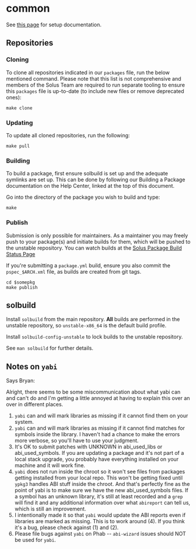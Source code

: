 # common 

See [this page](https://getsol.us/articles/packaging/building-a-package/en/#setting-up-common) for setup documentation.

## Repositories

### Cloning

To clone all repositories indicated in our `packages` file, run the below mentioned command. Please note that this list is not comprehensive and members of the Solus Team are required to run separate tooling to ensure this `packages` file is up-to-date (to include new files or remove deprecated ones):

```
make clone
```

### Updating

To update all cloned repositories, run the following:

```
make pull
```

### Building

To build a package, first ensure solbuild is set up and the adequate symlinks are set up. This can be done by following our Building a Package documentation on the Help Center, linked at the top of this document.

Go into the directory of the package you wish to build and type:

```
make
```

### Publish

Submission is only possible for maintainers. As a maintainer you may freely push to your package(s) and initiate builds for them, which will be pushed to the unstable repository. You can watch builds at the [Solus Package Build Status Page](https://build.getsol.us/)

If you're submitting a `package.yml` build, ensure you also commit the `pspec_$ARCH.xml`
file, as builds are created from git tags.

```
cd $somepkg
make publish
```

## solbuild

Install `solbuild` from the main repository. **All** builds are performed in the unstable repository, so `unstable-x86_64` is the default build profile.

Install `solbuild-config-unstable` to lock builds to the unstable repository.

See `man solbuild` for further details.

## Notes on `yabi`

Says Bryan:

Alright, there seems to be some miscommunication about what yabi can and can't do and I'm getting a little annoyed at having to explain this over an over in different places.

1. `yabi` can and will mark libraries as missing if it cannot find them on your system.
2. `yabi` can and will mark libraries as missing if it cannot find matches for symbols inside the library. I haven't had a chance to make the errors more verbose, so you'll have to use your judgment.
3. It's OK to submit patches with UNKNOWN in abi_used_libs or abi_used_symbols. If you are updating a package and it's not part of a local stack upgrade, you probably have everything installed on your machine and it will work fine.
4. `yabi` does not run inside the chroot so it won't see files from packages getting installed from your local repo. This won't be getting fixed until `ypkg3` handles ABI stuff inside the chroot. And that's perfectly fine as the point of yabi is to make sure we have the new abi_used_symbols files. If a symbol has an unknown library, it's still at least recorded and a `grep` will find it and any additional information over what `abireport` can tell us, which is still an improvement.
5. I intentionally made it so that `yabi` would update the ABI reports even if libraries are marked as missing. This is to work around (4). If you think it's a bug, please check against (1) and (2).
6. Please file bugs against `yabi` on Phab -- `abi-wizard` issues should NOT be used for `yabi`.
